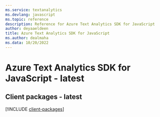 ```yaml
---
ms.service: textanalytics
ms.devlang: javascript
ms.topic: reference
description: Reference for Azure Text Analytics SDK for JavaScript
author: deyaaeldeen
title: Azure Text Analytics SDK for JavaScript
ms.author: dealmaha
ms.data: 10/20/2022
---
```

# Azure Text Analytics SDK for JavaScript - latest

## Client packages - latest
[!INCLUDE [client-packages](text-analytics-client-index.md)]